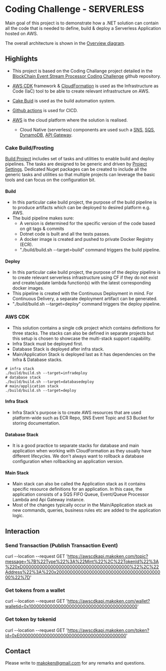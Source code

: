 # Coding Challenge - SERVERLESS 

Main goal of this project is to demonstrate how a .NET solution can contain all the code that is needed to define, build & deploy a Serverless Application hosted on AWS. 

The overall architecture is shown in the [Overview diagram](http://awscdkdemo.makoken.com/docs/overview.html). 

## Highlights
* This project is based on the Coding Challange project detailed in the [BlockChain Event Stream Processor Coding Challenge](https://github.com/makokendev/BlockChainEventStreamProcessorCodingChallenge) github repository.

* [AWS CDK](https://aws.amazon.com/cdk/) framework & [CloudFormation](https://aws.amazon.com/cloudformation/) is used as the Infrastructure as Code (IaC) tool to be able to create relevant infrastructure on AWS.

* [Cake Buid](https://cakebuild.net/) is used as the build automation system. 

* [Github actions](https://github.com/features/actions) is used for CICD. 

* [AWS](https://aws.amazon.com/) is the cloud platform where the solution is realised. 
  * Cloud Native (serverless) components are used such a [SNS](https://aws.amazon.com/sns/), [SQS](https://aws.amazon.com/sns/), [DynamoDB](https://aws.amazon.com/dynamodb/), [API Gateway](https://aws.amazon.com/api-gateway/).

### Cake Build/Frosting

[Build Project](https://github.com/makokendev/AWSCDKDemoDraft/tree/master/build) includes set of tasks and utilities to enable build and deploy pipelines. The tasks are designed to be generic and driven by [Project Settings](https://github.com/makokendev/AWSCDKDemoDraft/blob/master/build/Tasks/SetupTask.cs). Dedicated Nuget packages can be created to include all the generic tasks and utilities so that multiple projects can leverage the basic tools and can focus on the configuration bit.

#### Build
* In this particular cake build project, the purpose of the build pipeline is to produce artifacts which can be deployed to desired platform e.g. AWS.
* The buid pipeline makes sure:
  * A version is determined for the specific version of the code based on git tags & commits
  * Dotnet code is built and all the tests passes.
  * A docker image is created and pushed to private Docker Registry (ECR).
  * "./build/build.sh --target=build" command triggers the build pipeline.

#### Deploy
* In this particular cake build project, the purpose of the deploy pipeline is to create relevant serverless infrastructure using CF if they do not exist and create/update lambda function(s) with the latest corresponding docker images. 
* This pipeline is created with the Continuous Deployment in mind. For Continuous Delivery, a separate deployment artifact can be generated.
* "./build/build.sh --target=deploy" command triggers the deploy pipeline.

### AWS CDK

* This solution contains a single cdk project which contains definitions for three stacks. The stacks can also be defined in separate projects but this setup is chosen to showcase the multi-stack support capability.
* Infra Stack must be deployed first. 
* Database Stack is deployed after infra stack. 
* Main/Application Stack is deployed last as it has dependencies on the Infra & Database stacks.

```
# infra stack
./build/build.sh --target=infradeploy
# database stack
./build/build.sh --target=databasedeploy
# main/application stack
./build/build.sh --target=deploy

```

#### Infra Stack

* Infra Stack's purpose is to create AWS resources that are used platform-wide such as ECR Repo, SNS Event Topic and S3 Bucket for storing documentation.

#### Database Stack

* It is a good practice to separate stacks for database and main application when working with CloudFormation as they usually have different lifecycles. We don't always want to rollback a database configuration when rollbacking an application version. 

#### Main Stack

* Main stack can also be called the Application stack as it contains specific resource definitions for an application. In this case, the application consists of a SQS FIFO Queue, Event/Queue Processor Lambda and Api Gateway instance. 
* Most of the changes typically occur in the Main/Application stack as new commands, queries, business rules etc are added to the application logic. 

## Interaction

### Send Transaction (Publish Transaction Event)
curl --location --request GET 'https://awscdkapi.makoken.com/topic?message=%7B%22Type%22%3A%22Mint%22%2C%22TokenId%22%3A%220xD000000000000000000000000000000000000000%22%2C%22Address%22%3A%220x2000000000000000000000000000000000000000%22%7D'
### Get tokens from a wallet
curl --location --request GET 'https://awscdkapi.makoken.com/wallet?walletid=0x1000000000000000000000000000000000000000'
### Get token by tokenid
curl --location --request GET 'https://awscdkapi.makoken.com/token?id=0xE000000000000000000000000000000000000000'
## Contact 

Please write to makoken@gmail.com for any remarks and questions.
